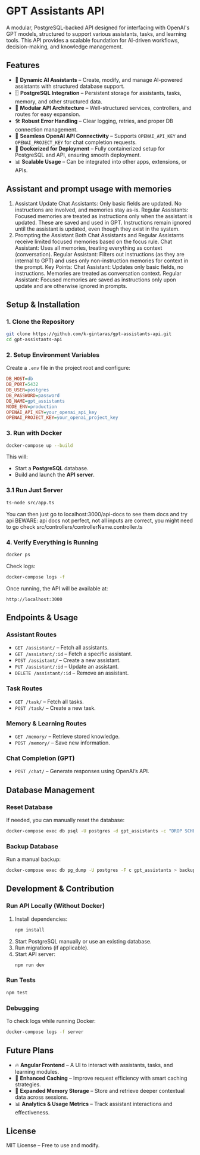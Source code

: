 # GPT Assistants API

A modular, PostgreSQL-backed API designed for interfacing with OpenAI's GPT models, structured to support various assistants, tasks, and learning tools. This API provides a scalable foundation for AI-driven workflows, decision-making, and knowledge management.

## Features

- 🚀 **Dynamic AI Assistants** – Create, modify, and manage AI-powered assistants with structured database support.
- 🗄 **PostgreSQL Integration** – Persistent storage for assistants, tasks, memory, and other structured data.
- 📡 **Modular API Architecture** – Well-structured services, controllers, and routes for easy expansion.
- 🛠 **Robust Error Handling** – Clear logging, retries, and proper DB connection management.
- 🔗 **Seamless OpenAI API Connectivity** – Supports `OPENAI_API_KEY` and `OPENAI_PROJECT_KEY` for chat completion requests.
- 🔄 **Dockerized for Deployment** – Fully containerized setup for PostgreSQL and API, ensuring smooth deployment.
- 📊 **Scalable Usage** – Can be integrated into other apps, extensions, or APIs.

## Assistant and prompt usage with memories

1. Assistant Update
   Chat Assistants: Only basic fields are updated. No instructions are involved, and memories stay as-is.
   Regular Assistants: Focused memories are treated as instructions only when the assistant is updated. These are saved and used in GPT.
   Instructions remain ignored until the assistant is updated, even though they exist in the system.
2. Prompting the Assistant
   Both Chat Assistants and Regular Assistants receive limited focused memories based on the focus rule.
   Chat Assistant: Uses all memories, treating everything as context (conversation).
   Regular Assistant: Filters out instructions (as they are internal to GPT) and uses only non-instruction memories for context in the prompt.
   Key Points:
   Chat Assistant: Updates only basic fields, no instructions. Memories are treated as conversation context.
   Regular Assistant: Focused memories are saved as instructions only upon update and are otherwise ignored in prompts.

## Setup & Installation

### 1. Clone the Repository

```sh
git clone https://github.com/k-gintaras/gpt-assistants-api.git
cd gpt-assistants-api
```

### 2. Setup Environment Variables

Create a `.env` file in the project root and configure:

```ini
DB_HOST=db
DB_PORT=5432
DB_USER=postgres
DB_PASSWORD=password
DB_NAME=gpt_assistants
NODE_ENV=production
OPENAI_API_KEY=your_openai_api_key
OPENAI_PROJECT_KEY=your_openai_project_key
```

### 3. Run with Docker

```sh
docker-compose up --build
```

This will:

- Start a **PostgreSQL** database.
- Build and launch the **API server**.

### 3.1 Run Just Server

```sh
ts-node src/app.ts
```

You can then just go to
localhost:3000/api-docs
to see them docs and try api
BEWARE: api docs not perfect, not all inputs are correct, you might need to go check src/controllers/controllerName.controller.ts

### 4. Verify Everything is Running

```sh
docker ps
```

Check logs:

```sh
docker-compose logs -f
```

Once running, the API will be available at:

```
http://localhost:3000
```

## Endpoints & Usage

### Assistant Routes

- `GET /assistant/` – Fetch all assistants.
- `GET /assistant/:id` – Fetch a specific assistant.
- `POST /assistant/` – Create a new assistant.
- `PUT /assistant/:id` – Update an assistant.
- `DELETE /assistant/:id` – Remove an assistant.

### Task Routes

- `GET /task/` – Fetch all tasks.
- `POST /task/` – Create a new task.

### Memory & Learning Routes

- `GET /memory/` – Retrieve stored knowledge.
- `POST /memory/` – Save new information.

### Chat Completion (GPT)

- `POST /chat/` – Generate responses using OpenAI’s API.

## Database Management

### Reset Database

If needed, you can manually reset the database:

```sh
docker-compose exec db psql -U postgres -d gpt_assistants -c "DROP SCHEMA public CASCADE; CREATE SCHEMA public;"
```

### Backup Database

Run a manual backup:

```sh
docker-compose exec db pg_dump -U postgres -F c gpt_assistants > backup.sql
```

## Development & Contribution

### Run API Locally (Without Docker)

1. Install dependencies:
   ```sh
   npm install
   ```
2. Start PostgreSQL manually or use an existing database.
3. Run migrations (if applicable).
4. Start API server:
   ```sh
   npm run dev
   ```

### Run Tests

```sh
npm test
```

### Debugging

To check logs while running Docker:

```sh
docker-compose logs -f server
```

## Future Plans

- 🔥 **Angular Frontend** – A UI to interact with assistants, tasks, and learning modules.
- 🔄 **Enhanced Caching** – Improve request efficiency with smart caching strategies.
- 🧠 **Expanded Memory Storage** – Store and retrieve deeper contextual data across sessions.
- 📊 **Analytics & Usage Metrics** – Track assistant interactions and effectiveness.

## License

MIT License – Free to use and modify.
